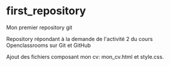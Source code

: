 # first_repository
Mon premier repository git

Repository répondant à la demande de l'activité 2 du cours Openclassrooms sur Git et GitHub

Ajout des fichiers composant mon cv: mon_cv.html et style.css.